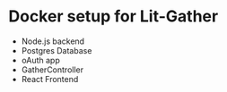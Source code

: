 # Docker setup for Lit-Gather

- Node.js backend
- Postgres Database
- oAuth app
- GatherController
- React Frontend